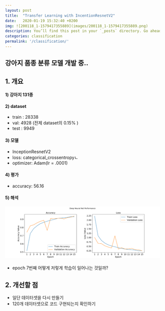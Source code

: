 ```yaml
---
layout: post
title:  "Transfer Learning with IncentionResnetV2"
date:   2020-01-19 15:32:40 +0200
img: ![200118_1-1579417355889](images/200118_1-1579417355889.png)
description: You’ll find this post in your `_posts` directory. Go ahead and edit it and re-build the site to see your changes.
categories: classification
permalink: '/classification/'
---
```

## 강아지 품종 분류 모델 개발 중.. 

##  1. 개요

#### 1) 강아지 131종

#### 2) dataset

- train :  28338 
- val: 4928 (전제 dataset의 0.15% )
- test : 9949

#### 3) 모델

- InceptionResnetV2
- loss: categorical_crossentropyㄴ
- optimizer: Adam(lr = .0001)

#### 4) 평가

- accuracy: 56.16

  

#### 5) 해석

#### ![200118_1-1579417355889](images/200118_1-1579417355889.png)

- epoch 7번째 어떻게 저렇게 학습이 일어나는 것일까?

## 2. 개선할 점

- 일단 데이터셋을 다시 만들기
- 120개 데이터셋으로 코드 구현되는지 확인하기